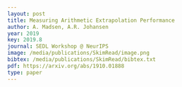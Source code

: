 ```yaml
--- 
layout: post
title: Measuring Arithmetic Extrapolation Performance
author: A. Madsen, A.R. Johansen
year: 2019
key: 2019.8
journal: SEDL Workshop @ NeurIPS
image: /media/publications/SkimRead/image.png
bibtex: /media/publications/SkimRead/bibtex.txt
pdf: https://arxiv.org/abs/1910.01888
type: paper
---
```

